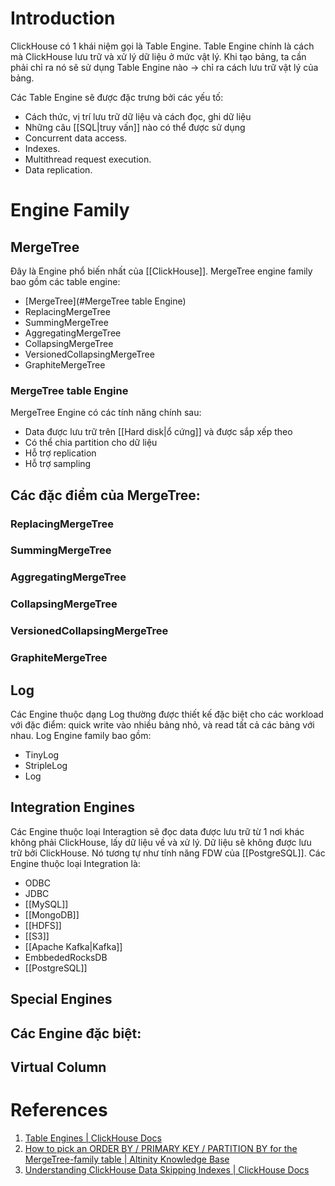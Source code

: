 ---
---
# Introduction

ClickHouse có 1 khái niệm gọi là Table Engine. Table Engine chính là cách mà ClickHouse lưu trữ và xử lý dữ liệu ở mức vật lý. Khi tạo bảng, ta cần phải chỉ ra nó sẽ sử dụng Table Engine nào -> chỉ ra cách lưu trữ vật lý của bảng.

Các Table Engine sẽ được đặc trưng bởi các yếu tố:
- Cách thức, vị trí lưu trữ dữ liệu và cách đọc, ghi dữ liệu
- Những câu [[SQL|truy vấn]] nào có thể được sử dụng
- Concurrent data access.
- Indexes.
- Multithread request execution.
- Data replication.

# Engine Family

## MergeTree

Đây là Engine phổ biến nhất của [[ClickHouse]]. MergeTree engine family bao gồm các table engine:
- [MergeTree](#MergeTree table Engine)
- ReplacingMergeTree
- SummingMergeTree
- AggregatingMergeTree
- CollapsingMergeTree
- VersionedCollapsingMergeTree
- GraphiteMergeTree

### MergeTree table Engine

MergeTree Engine có các tính năng chính sau:
- Data được lưu trữ trên [[Hard disk|ổ cứng]] và được sắp xếp theo
- Có thể chia partition cho dữ liệu
- Hỗ trợ replication
- Hỗ trợ sampling

Các đặc điểm của MergeTree:
- 

### ReplacingMergeTree

### SummingMergeTree

### AggregatingMergeTree

### CollapsingMergeTree

### VersionedCollapsingMergeTree

### GraphiteMergeTree

## Log

Các Engine thuộc dạng Log thường được thiết kế đặc biệt cho các workload với đặc điểm: quick write vào nhiều bảng nhỏ, và read tất cả các bảng với nhau. Log Engine family bao gồm:
- TinyLog
- StripleLog
- Log

## Integration Engines

Các Engine thuộc loại Interagtion sẽ đọc data được lưu trữ từ 1 nơi khác không phải ClickHouse, lấy dữ liệu về và xử lý. Dữ liệu sẽ không được lưu trữ bởi ClickHouse. Nó tương tự như tính năng FDW của [[PostgreSQL]]. Các Engine thuộc loại Integration là:
- ODBC
- JDBC
- [[MySQL]]
- [[MongoDB]]
- [[HDFS]]
- [[S3]]
- [[Apache Kafka|Kafka]]
- EmbbededRocksDB
- [[PostgreSQL]]
## Special Engines

Các Engine đặc biệt:
- 

## Virtual Column

# References
1. [Table Engines | ClickHouse Docs](https://clickhouse.com/docs/en/engines/table-engines/)
2. [How to pick an ORDER BY / PRIMARY KEY / PARTITION BY for the MergeTree-family table | Altinity Knowledge Base](https://kb.altinity.com/engines/mergetree-table-engine-family/pick-keys/)
3. [Understanding ClickHouse Data Skipping Indexes | ClickHouse Docs](https://clickhouse.com/docs/en/guides/improving-query-performance/skipping-indexes/)